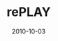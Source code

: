 ---
layout: message
category: message
series: "PLAY"
title: "rePLAY"
date: 2010-10-03
audio-description: "Chuck Mingo talks about discovering joy through play."
audio: "http://s3.amazonaws.com/crossroadsaudiomessages/replay.mp3"
audio-title: "rePLAY"
audio-duration: "35:56"
program-description: "rePLAY (Program)"
program: "http://www.crossroads.net/players/media/hq/10_02-03_10Program.pdf"
program-title: "rePLAY (Program)"
video-description: "Chuck Mingo talks about discovering joy through play."
video-title: "rePLAY"
video: "https://s3.amazonaws.com/crossroadsvideomessages/replay.mp4"
video-poster: "https://www.crossroads.net/uploadedfiles/replay_still.jpg"
---